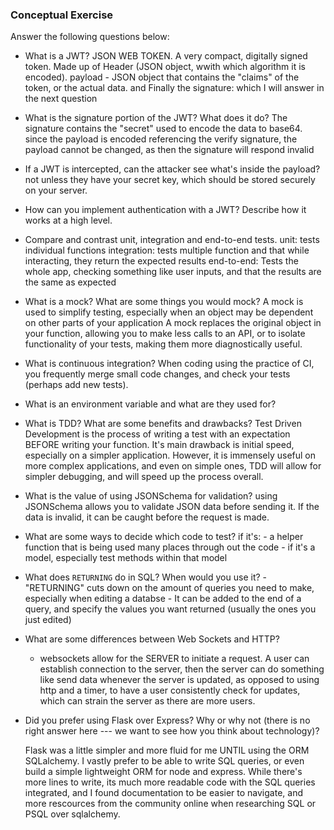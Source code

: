 ### Conceptual Exercise

Answer the following questions below:

- What is a JWT?
  JSON WEB TOKEN. A very compact, digitally signed token. Made up of Header (JSON object, wwith which algorithm it is encoded). payload - JSON object that contains the "claims" of the token, or the actual data.
  and Finally the signature: which I will answer in the next question

- What is the signature portion of the JWT?  What does it do?
  The signature contains the "secret" used to encode the data to base64. since the payload is encoded
  referencing the verify signature, the payload cannot be changed, as then the signature will respond invalid

- If a JWT is intercepted, can the attacker see what's inside the payload?
  not unless they have your secret key, which should be stored securely on your server. 


- How can you implement authentication with a JWT?  Describe how it works at a high level.



- Compare and contrast unit, integration and end-to-end tests.
  unit: tests individual functions
  integration: tests multiple function and that while interacting, they return the expected results
  end-to-end: Tests the whole app, checking something like user inputs, and that the results are the same as expected

- What is a mock? What are some things you would mock?
  A mock is used to simplify testing, especially when an object may be dependent on other parts of your application
  A mock replaces the original object in your function, allowing you to make less calls to an API, or to isolate functionality of your tests, making them more diagnostically useful. 

- What is continuous integration?
  When coding using the practice of CI, you frequently merge small code changes, and check your tests (perhaps add new tests). 

- What is an environment variable and what are they used for?

- What is TDD? What are some benefits and drawbacks?
  Test Driven Development is the process of writing a test with an expectation BEFORE writing your function.
  It's main drawback is initial speed, especially on a simpler application. However, it is immensely useful on more complex applications, and even on simple ones, TDD will allow for simpler debugging, and will speed up the process overall. 

- What is the value of using JSONSchema for validation?
  using JSONSchema allows you to validate JSON data before sending it. If the data is invalid, it can be caught before the request is made. 


- What are some ways to decide which code to test?
    if it's:
      - a helper function that is being used many places through out the code
      - if it's a model, especially test methods within that model
    

- What does `RETURNING` do in SQL? When would you use it?
      - "RETURNING" cuts down on the amount of queries you need to make, especially when editing a databse
      - It can be added to the end of a query, and specify the values you want returned (usually the ones you just edited)

- What are some differences between Web Sockets and HTTP?
    - websockets allow for the SERVER to initiate a request. A user can establish connection to the server, then the server can do something like send data whenever the server is updated, as opposed to using http and a timer, to have a user consistently check for updates, which can strain the server as there are more users. 

- Did you prefer using Flask over Express? Why or why not (there is no right
  answer here --- we want to see how you think about technology)?

  Flask was a little simpler and more fluid for me UNTIL using the ORM SQLalchemy. I vastly prefer to be able to write SQL queries, or even build a simple lightweight ORM for node and express. While there's more lines to write, its much more readable code with the SQL queries integrated, and I found documentation to be easier to navigate, and more rescources from the community online when researching SQL or PSQL over sqlalchemy.


